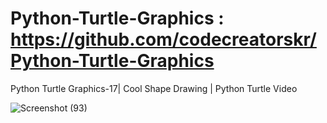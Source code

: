# Python-Turtle-Graphics : https://github.com/codecreatorskr/Python-Turtle-Graphics


Python Turtle Graphics-17| Cool Shape Drawing | Python Turtle Video


![Screenshot (93)](https://user-images.githubusercontent.com/118014326/231840341-5968614d-cfa9-48f5-8ec2-e99b549d1607.png)
